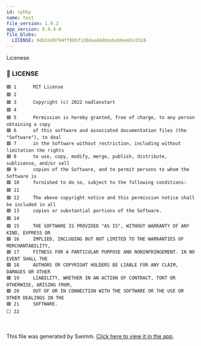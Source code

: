 ```yaml
---
id: rphby
name: test
file_version: 1.0.2
app_version: 0.9.4-0
file_blobs:
  LICENSE: 9db34d8794ff885f1d84aa668dadaddee65c0326
---
```


Licenese
<!-- NOTE-swimm-snippet: the lines below link your snippet to Swimm -->
### 📄 LICENSE
```
🟩 1      MIT License
🟩 2      
🟩 3      Copyright (c) 2022 nadlanstart
🟩 4      
🟩 5      Permission is hereby granted, free of charge, to any person obtaining a copy
🟩 6      of this software and associated documentation files (the "Software"), to deal
🟩 7      in the Software without restriction, including without limitation the rights
🟩 8      to use, copy, modify, merge, publish, distribute, sublicense, and/or sell
🟩 9      copies of the Software, and to permit persons to whom the Software is
🟩 10     furnished to do so, subject to the following conditions:
🟩 11     
🟩 12     The above copyright notice and this permission notice shall be included in all
🟩 13     copies or substantial portions of the Software.
🟩 14     
🟩 15     THE SOFTWARE IS PROVIDED "AS IS", WITHOUT WARRANTY OF ANY KIND, EXPRESS OR
🟩 16     IMPLIED, INCLUDING BUT NOT LIMITED TO THE WARRANTIES OF MERCHANTABILITY,
🟩 17     FITNESS FOR A PARTICULAR PURPOSE AND NONINFRINGEMENT. IN NO EVENT SHALL THE
🟩 18     AUTHORS OR COPYRIGHT HOLDERS BE LIABLE FOR ANY CLAIM, DAMAGES OR OTHER
🟩 19     LIABILITY, WHETHER IN AN ACTION OF CONTRACT, TORT OR OTHERWISE, ARISING FROM,
🟩 20     OUT OF OR IN CONNECTION WITH THE SOFTWARE OR THE USE OR OTHER DEALINGS IN THE
🟩 21     SOFTWARE.
⬜ 22     
```

<br/>

This file was generated by Swimm. [Click here to view it in the app](https://app.swimm.io/repos/Z2l0aHViJTNBJTNBZG9jcyUzQSUzQW5hZGxhbnN0YXJ0/docs/rphby).